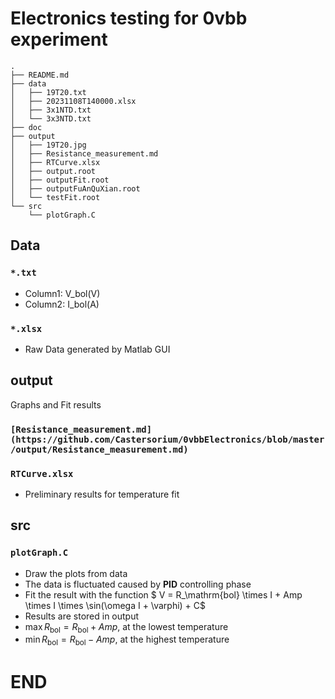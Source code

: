 # Electronics testing for 0vbb experiment

<!-- For Tree -->

```
.
├── README.md
├── data
│   ├── 19T20.txt
│   ├── 20231108T140000.xlsx
│   ├── 3x1NTD.txt
│   └── 3x3NTD.txt
├── doc
├── output
│   ├── 19T20.jpg
│   ├── Resistance_measurement.md
│   ├── RTCurve.xlsx
│   ├── output.root
│   ├── outputFit.root
│   ├── outputFuAnQuXian.root
│   └── testFit.root
└── src
    └── plotGraph.C
```

## Data

### `*.txt`

- Column1: V_bol(V)
- Column2: I_bol(A)

### `*.xlsx`

- Raw Data generated by Matlab GUI

## output

Graphs and Fit results

### `[Resistance_measurement.md](https://github.com/Castersorium/0vbbElectronics/blob/master/output/Resistance_measurement.md)`

### `RTCurve.xlsx`

- Preliminary results for temperature fit

## src

### `plotGraph.C`

- Draw the plots from data
- The data is fluctuated caused by **PID** controlling phase
- Fit the result with the function $ V = R_\mathrm{bol} \times I + Amp \times I \times \sin(\omega I + \varphi) + C$
- Results are stored in output
- $\max{R_\mathrm{bol}}=R_\mathrm{bol} + Amp$, at the lowest temperature
- $\min{R_\mathrm{bol}}=R_\mathrm{bol} - Amp$, at the highest temperature

# END
